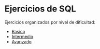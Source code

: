 # Ejercicios de SQL

Ejercicios organizados por nivel de dificultad:

- [Basico](principiante/)
- [Intermedio](Intermedio/)
- [Avanzado](avanzado/)

